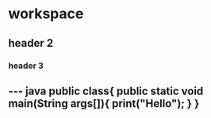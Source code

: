 # workspace

## header 2

### header 3

--- java
public class{
    public static void main(String args[]){
        print("Hello");
    }
}
---